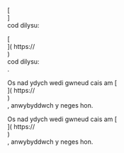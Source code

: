 [<br host>]<br action>cod dilysu:<br code>

[<br host>]( https://<br host>)<br action>cod dilysu:<br code>.

Os nad ydych wedi gwneud cais am [<br host>]( https://<br host>)<br action>, anwybyddwch y neges hon.

Os nad ydych wedi gwneud cais am [<br host>]( https://<br host>)<br action>, anwybyddwch y neges hon.
